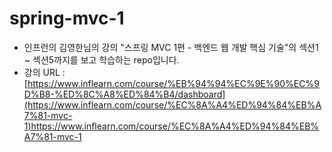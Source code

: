 # spring-mvc-1
- 인프런의 김영한님의 강의 "스프링 MVC 1편 - 백엔드 웹 개발 핵심 기술"의 섹션1 ~ 섹션5까지를 보고 학습하는 repo입니다.
- 강의 URL : [https://www.inflearn.com/course/%EB%94%94%EC%9E%90%EC%9D%B8-%ED%8C%A8%ED%84%B4/dashboard](https://www.inflearn.com/course/%EC%8A%A4%ED%94%84%EB%A7%81-mvc-1)https://www.inflearn.com/course/%EC%8A%A4%ED%94%84%EB%A7%81-mvc-1
